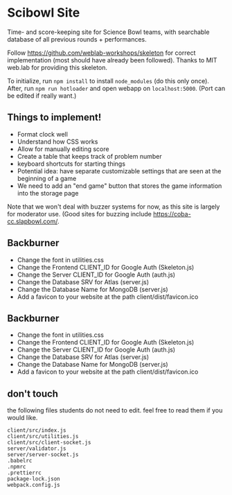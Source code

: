 # Scibowl Site

Time- and score-keeping site for Science Bowl teams, with searchable database of all previous rounds + performances.

Follow https://github.com/weblab-workshops/skeleton for correct implementation (most should have already been followed). Thanks to MIT web.lab for providing this skeleton.

To initialize, run ```npm install``` to install ```node_modules``` (do this only once). After, run ```npm run hotloader``` and open webapp on ```localhost:5000```. (Port can be edited if really want.)

## Things to implement!

- Format clock well
- Understand how CSS works
- Allow for manually editing score
- Create a table that keeps track of problem number
- keyboard shortcuts for starting things
- Potential idea: have separate customizable settings that are seen at the beginning of a game
- We need to add an "end game" button that stores the game information into the storage page

Note that we won't deal with buzzer systems for now, as this site is largely for moderator use. (Good sites for buzzing include https://coba-cc.slapbowl.com/.

## Backburner

- Change the font in utilities.css
- Change the Frontend CLIENT_ID for Google Auth (Skeleton.js)
- Change the Server CLIENT_ID for Google Auth (auth.js)
- Change the Database SRV for Atlas (server.js)
- Change the Database Name for MongoDB (server.js)
- Add a favicon to your website at the path client/dist/favicon.ico

## Backburner

- Change the font in utilities.css
- Change the Frontend CLIENT_ID for Google Auth (Skeleton.js)
- Change the Server CLIENT_ID for Google Auth (auth.js)
- Change the Database SRV for Atlas (server.js)
- Change the Database Name for MongoDB (server.js)
- Add a favicon to your website at the path client/dist/favicon.ico


## don't touch

the following files students do not need to edit. feel free to read them if you would like.

```
client/src/index.js
client/src/utilities.js
client/src/client-socket.js
server/validator.js
server/server-socket.js
.babelrc
.npmrc
.prettierrc
package-lock.json
webpack.config.js
```

